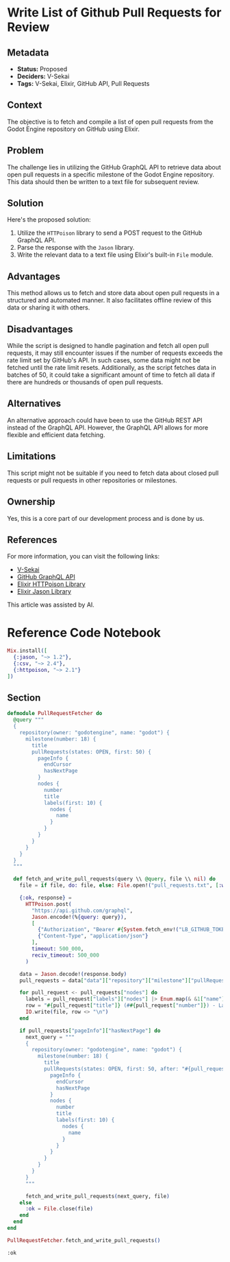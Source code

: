 # Write List of Github Pull Requests for Review

## Metadata

- **Status:** Proposed
- **Deciders:** V-Sekai
- **Tags:** V-Sekai, Elixir, GitHub API, Pull Requests

## Context

The objective is to fetch and compile a list of open pull requests from the Godot Engine repository on GitHub using Elixir.

## Problem

The challenge lies in utilizing the GitHub GraphQL API to retrieve data about open pull requests in a specific milestone of the Godot Engine repository. This data should then be written to a text file for subsequent review.

## Solution

Here's the proposed solution:

1. Utilize the `HTTPoison` library to send a POST request to the GitHub GraphQL API.
2. Parse the response with the `Jason` library.
3. Write the relevant data to a text file using Elixir's built-in `File` module.

## Advantages

This method allows us to fetch and store data about open pull requests in a structured and automated manner. It also facilitates offline review of this data or sharing it with others.

## Disadvantages

While the script is designed to handle pagination and fetch all open pull requests, it may still encounter issues if the number of requests exceeds the rate limit set by GitHub's API. In such cases, some data might not be fetched until the rate limit resets. Additionally, as the script fetches data in batches of 50, it could take a significant amount of time to fetch all data if there are hundreds or thousands of open pull requests.

## Alternatives

An alternative approach could have been to use the GitHub REST API instead of the GraphQL API. However, the GraphQL API allows for more flexible and efficient data fetching.

## Limitations

This script might not be suitable if you need to fetch data about closed pull requests or pull requests in other repositories or milestones.

## Ownership

Yes, this is a core part of our development process and is done by us.

## References

For more information, you can visit the following links:

- [V-Sekai](https://github.com/v-sekai/)
- [GitHub GraphQL API](https://docs.github.com/en/graphql)
- [Elixir HTTPoison Library](https://hexdocs.pm/httpoison/readme.html)
- [Elixir Jason Library](https://hexdocs.pm/jason/readme.html)

This article was assisted by AI.

# Reference Code Notebook

<!-- livebook:{"persist_outputs":true} -->

```elixir
Mix.install([
  {:jason, "~> 1.2"},
  {:csv, "~> 2.4"},
  {:httpoison, "~> 2.1"}
])
```

## Section

```elixir
defmodule PullRequestFetcher do
  @query """
  {
    repository(owner: "godotengine", name: "godot") {
      milestone(number: 18) {
        title
        pullRequests(states: OPEN, first: 50) {
          pageInfo {
            endCursor
            hasNextPage
          }
          nodes {
            number
            title
            labels(first: 10) {
              nodes {
                name
              }
            }
          }
        }
      }
    }
  }
  """

  def fetch_and_write_pull_requests(query \\ @query, file \\ nil) do
    file = if file, do: file, else: File.open!("pull_requests.txt", [:write, :utf8])

    {:ok, response} =
      HTTPoison.post(
        "https://api.github.com/graphql",
        Jason.encode!(%{query: query}),
        [
          {"Authorization", "Bearer #{System.fetch_env!("LB_GITHUB_TOKEN")}"},
          {"Content-Type", "application/json"}
        ],
        timeout: 500_000,
        reciv_timeout: 500_000
      )

    data = Jason.decode!(response.body)
    pull_requests = data["data"]["repository"]["milestone"]["pullRequests"]

    for pull_request <- pull_requests["nodes"] do
      labels = pull_request["labels"]["nodes"] |> Enum.map(& &1["name"]) |> Enum.join(", ")
      row = "#{pull_request["title"]} (##{pull_request["number"]}) - Labels: [#{labels}]"
      IO.write(file, row <> "\n")
    end

    if pull_requests["pageInfo"]["hasNextPage"] do
      next_query = """
      {
        repository(owner: "godotengine", name: "godot") {
          milestone(number: 18) {
            title
            pullRequests(states: OPEN, first: 50, after: "#{pull_requests["pageInfo"]["endCursor"]}") {
              pageInfo {
                endCursor
                hasNextPage
              }
              nodes {
                number
                title
                labels(first: 10) {
                  nodes {
                    name
                  }
                }
              }
            }
          }
        }
      }
      """

      fetch_and_write_pull_requests(next_query, file)
    else
      :ok = File.close(file)
    end
  end
end

PullRequestFetcher.fetch_and_write_pull_requests()
```

<!-- livebook:{"output":true} -->

```
:ok
```

<!-- livebook:{"offset":2421,"stamp":{"token":"XCP.D8ekCw4i8O5H1Ia3GtS9sQIJ336xzpQIAfqskwhhWt_2LRllPx_INw7FtdhD84mB913O9RVrBuP2O194VuLjdtNmexowzH3wRLDG-j4zGkY_Ngh3VDD1","version":2}} -->
